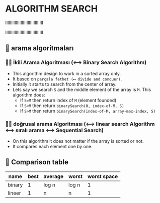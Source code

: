 # ALGORITHM SEARCH

IIIIIIIIIIIIIIIIIIIIIIIIIIIIIIII

IIIIIIIIIIIIIIIIIIIIIIIIIIIIIIII

## 📌 arama algoritmaları

### 📌📌 İkili Arama Algoritması (⟷ Binary Search Algorithm)

- This algorithm design to work in a sorted array only.
- It based on `parçala fethet (⟷ divide and conquer)`.
- Initially it starts to search from the center of array.
- Lets say we search `S` and the middle element of the array is `M`. This algorithm does:
  - If `S=M` then return index of `M` (element founded)
  - If `S<M` then return `binarySearch(0, index-of-M, S)`
  - If `S>M` then return `binarySearch(index-of-M, array-max-index, S)`

### 📌📌 doğrusal arama Algoritması (⟷ linear search Algorithm ⟷ sıralı arama ⟷ Sequential Search)

- On this algorithm it does not matter if the array is sorted or not.
- It compares each element one by one.

## 📌 Comparison table

| name   | best | average | worst | worst space |
|--------|------|---------|-------|-------------|
| binary | 1    | log n   | log n | 1           |
| lineer | 1    | n       | n     | 1           |
